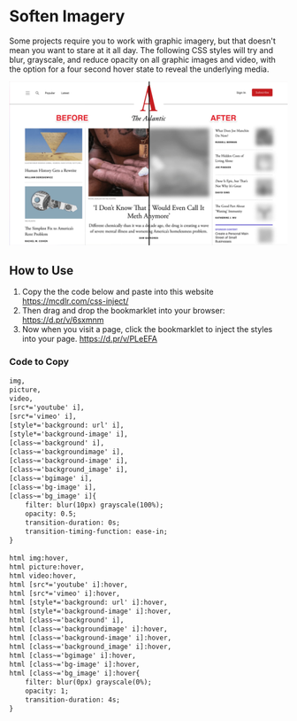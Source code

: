 # Soften Imagery

Some projects require you to work with graphic imagery, but that doesn't mean you want to stare at it all day. The following CSS styles will try and blur, grayscale, and reduce opacity on all graphic images and video, with the option for a four second hover state to reveal the underlying media.

<img src="https://raw.githubusercontent.com/4site-interactive-studios/soften-imagery/main/before-and-after-v2.jpg" style="max-width: 100%" alt="Screenshot of theatlantic.com homepage showing a before and after comparison of using the Soften Imagery bookmarklet">

## How to Use

1. Copy the the code below and paste into this website https://mcdlr.com/css-inject/
2. Then drag and drop the bookmarklet into your browser: https://d.pr/v/6sxmnm
3. Now when you visit a page, click the bookmarklet to inject the styles into your page. https://d.pr/v/PLeEFA

### Code to Copy

    img,
    picture,
    video,
    [src*='youtube' i],
    [src*='vimeo' i],
    [style*='background: url' i],
    [style*='background-image' i],
    [class~='background' i],
    [class~='backgroundimage' i],
    [class~='background-image' i],
    [class~='background_image' i],
    [class~='bgimage' i],
    [class~='bg-image' i],
    [class~='bg_image' i]{
        filter: blur(10px) grayscale(100%);
        opacity: 0.5;
        transition-duration: 0s;
        transition-timing-function: ease-in;
    }
    
    html img:hover,
    html picture:hover,
    html video:hover,
    html [src*='youtube' i]:hover,
    html [src*='vimeo' i]:hover,
    html [style*='background: url' i]:hover,
    html [style*='background-image' i]:hover,
    html [class~='background' i],
    html [class~='backgroundimage' i]:hover,
    html [class~='background-image' i]:hover,
    html [class~='background_image' i]:hover,
    html [class~='bgimage' i]:hover,
    html [class~='bg-image' i]:hover,
    html [class~='bg_image' i]:hover{
        filter: blur(0px) grayscale(0%);
        opacity: 1;
        transition-duration: 4s;
    }

